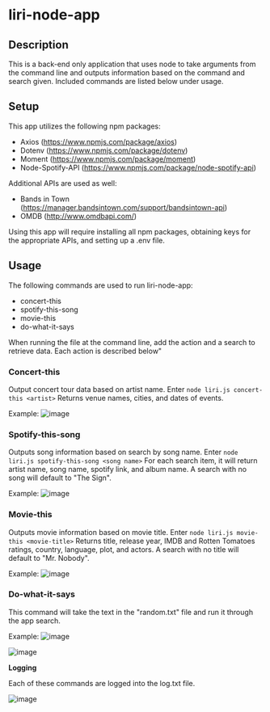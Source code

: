 # liri-node-app

## Description

This is a back-end only application that uses node to take arguments from the command line and outputs information based on the command and search given.  Included commands are listed below under usage.

## Setup

This app utilizes the following npm packages:
  * Axios (https://www.npmjs.com/package/axios)
  * Dotenv (https://www.npmjs.com/package/dotenv)
  * Moment (https://www.npmjs.com/package/moment)
  * Node-Spotify-API (https://www.npmjs.com/package/node-spotify-api)

Additional APIs are used as well:
  * Bands in Town (https://manager.bandsintown.com/support/bandsintown-api)
  * OMDB (http://www.omdbapi.com/)

Using this app will require installing all npm packages, obtaining keys for the appropriate APIs, and setting up a .env file.

## Usage

The following commands are used to run liri-node-app:
  * concert-this
  * spotify-this-song
  * movie-this
  * do-what-it-says
  
 When running the file at the command line, add the action and a search to retrieve data.  Each action is described below"
 
 ### Concert-this
 
 Output concert tour data based on artist name.  Enter `node liri.js concert-this <artist>`
 Returns venue names, cities, and dates of events.
  
  Example:
  ![image](https://user-images.githubusercontent.com/15148861/55129983-63da8700-50d6-11e9-804f-84014eb0c6b7.png)
  
 ### Spotify-this-song
 
 Outputs song information based on search by song name.  Enter `node liri.js spotify-this-song <song name>`
 For each search item, it will return artist name, song name, spotify link, and album name.
 A search with no song will default to "The Sign".
 
  Example:
  ![image](https://user-images.githubusercontent.com/15148861/55129999-7eacfb80-50d6-11e9-84ad-150fa74af921.png)
  
 ### Movie-this
 
 Outputs movie information based on movie title.  Enter `node liri.js movie-this <movie-title>`
 Returns title, release year, IMDB and Rotten Tomatoes ratings, country, language, plot, and actors.
 A search with no title will default to "Mr. Nobody".
 
  Example:
  ![image](https://user-images.githubusercontent.com/15148861/55130192-2b877880-50d7-11e9-93fd-ace5234831ee.png)
  
 ### Do-what-it-says
 
 This command will take the text in the "random.txt" file and run it through the app search.
 
  Example:
  ![image](https://user-images.githubusercontent.com/15148861/55130318-a94b8400-50d7-11e9-94da-54ab7c8162df.png)
  
  ![image](https://user-images.githubusercontent.com/15148861/55130213-42c66600-50d7-11e9-9711-18ea5f3cec88.png)
  
 **Logging**
 
  Each of these commands are logged into the log.txt file.
  
  ![image](https://user-images.githubusercontent.com/15148861/55130485-44445e00-50d8-11e9-9c84-e566819f1baa.png)
  
